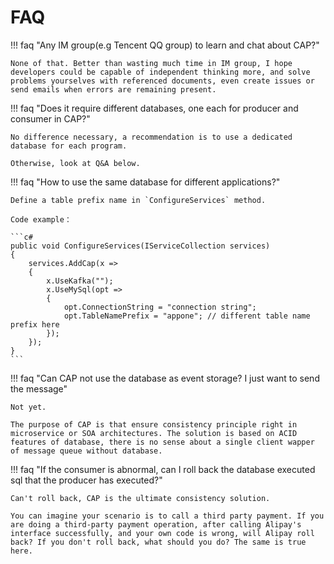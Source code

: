 # FAQ

!!! faq "Any IM group(e.g Tencent QQ group) to learn and chat about CAP?"

    None of that. Better than wasting much time in IM group, I hope developers could be capable of independent thinking more, and solve problems yourselves with referenced documents, even create issues or send emails when errors are remaining present.

!!! faq "Does it require different databases, one each for producer and consumer in CAP?"

    No difference necessary, a recommendation is to use a dedicated database for each program.

    Otherwise, look at Q&A below.

!!! faq "How to use the same database for different applications?"
    
    Define a table prefix name in `ConfigureServices` method.
    
    Code example：

    ```c#
    public void ConfigureServices(IServiceCollection services)
    {
        services.AddCap(x =>
        {
            x.UseKafka("");
            x.UseMySql(opt =>
            {
                opt.ConnectionString = "connection string";
                opt.TableNamePrefix = "appone"; // different table name prefix here
            });
        });
    }
    ```

!!! faq "Can CAP not use the database as event storage? I just want to send the message"

    Not yet.

    The purpose of CAP is that ensure consistency principle right in microservice or SOA architectures. The solution is based on ACID features of database, there is no sense about a single client wapper of message queue without database.

!!! faq "If the consumer is abnormal, can I roll back the database executed sql that the producer has executed?"

    Can't roll back, CAP is the ultimate consistency solution.

    You can imagine your scenario is to call a third party payment. If you are doing a third-party payment operation, after calling Alipay's interface successfully, and your own code is wrong, will Alipay roll back? If you don't roll back, what should you do? The same is true here.

